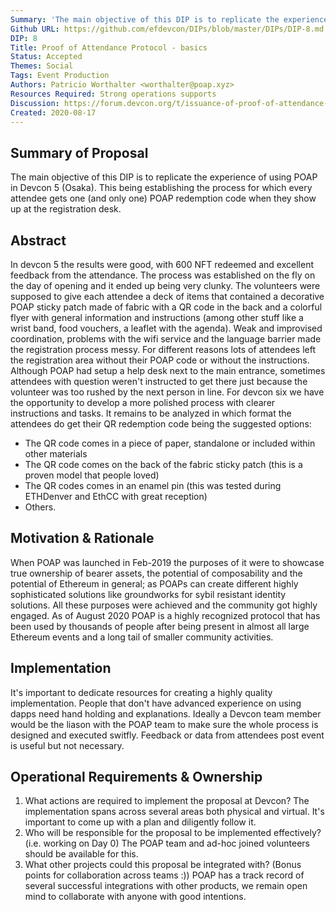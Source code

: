 ```yaml
---
Summary: 'The main objective of this DIP is to replicate the experience of using POAP in Devcon 5 (Osaka). This being establishing the process for which every attendee gets one (and only one) POAP redemption code when they show up at the registration desk.'
Github URL: https://github.com/efdevcon/DIPs/blob/master/DIPs/DIP-8.md
DIP: 8
Title: Proof of Attendance Protocol - basics
Status: Accepted
Themes: Social
Tags: Event Production
Authors: Patricio Worthalter <worthalter@poap.xyz>
Resources Required: Strong operations supports
Discussion: https://forum.devcon.org/t/issuance-of-proof-of-attendance-nfts-with-poap/76/5
Created: 2020-08-17
---
```


## Summary of Proposal

The main objective of this DIP is to replicate the experience of using POAP in Devcon 5 (Osaka). This being establishing the process for which every attendee gets one (and only one) POAP redemption code when they show up at the registration desk.

## Abstract

In devcon 5 the results were good, with 600 NFT redeemed and excellent feedback from the attendance. The process was established on the fly on the day of opening and it ended up being very clunky. The volunteers were supposed to give each attendee a deck of items that contained a decorative POAP sticky patch made of fabric with a QR code in the back and a colorful flyer with general information and instructions (among other stuff like a wrist band, food vouchers, a leaflet with the agenda). Weak and improvised coordination, problems with the wifi service and the language barrier made the registration process messy. For different reasons lots of attendees left the registration area without their POAP code or without the instructions. Although POAP had setup a help desk next to the main entrance, sometimes attendees with question weren't instructed to get there just because the volunteer was too rushed by the next person in line.
For devcon six we have the opportunity to develop a more polished process with clearer instructions and tasks.
It remains to be analyzed in which format the attendees do get their QR redemption code being the suggested options:

- The QR code comes in a piece of paper, standalone or included within other materials
- The QR code comes on the back of the fabric sticky patch (this is a proven model that people loved)
- The QR codes comes in an enamel pin (this was tested during ETHDenver and EthCC with great reception)
- Others.

## Motivation & Rationale

When POAP was launched in Feb-2019 the purposes of it were to showcase true ownership of bearer assets, the potential of composability and the potential of Ethereum in general; as POAPs can create different highly sophisticated solutions like groundworks for sybil resistant identity solutions.
All these purposes were achieved and the community got highly engaged. As of August 2020 POAP is a highly recognized protocol that has been used by thousands of people after being present in almost all large Ethereum events and a long tail of smaller community activities.

## Implementation

It's important to dedicate resources for creating a highly quality implementation. People that don't have advanced experience on using dapps need hand holding and explanations. Ideally a Devcon team member would be the liason with the POAP team to make sure the whole process is designed and executed switfly.
Feedback or data from attendees post event is useful but not necessary.

## Operational Requirements & Ownership

1. What actions are required to implement the proposal at Devcon?
   The implementation spans across several areas both physical and virtual. It's important to come up with a plan and diligently follow it.
2. Who will be responsible for the proposal to be implemented effectively? (i.e. working on Day 0)
   The POAP team and ad-hoc joined volunteers should be available for this.
3. What other projects could this proposal be integrated with? (Bonus points for collaboration across teams :))
   POAP has a track record of several successful integrations with other products, we remain open mind to collaborate with anyone with good intentions.
